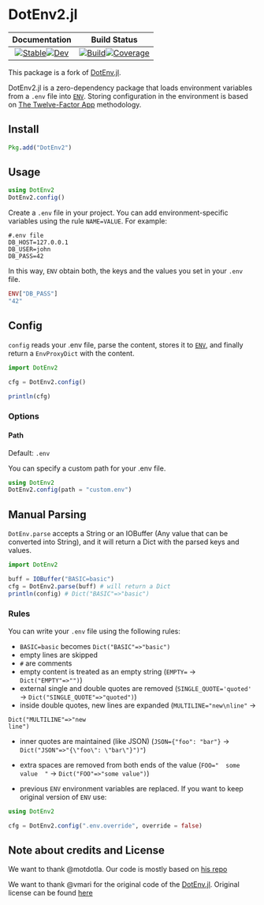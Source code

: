 # DotEnv2.jl

|                                                                                                **Documentation**                                                                                                |                                                                                                                                        **Build Status**                                                                                                                                        |
|:---------------------------------------------------------------------------------------------------------------------------------------------------------------------------------------------------------------:|:----------------------------------------------------------------------------------------------------------------------------------------------------------------------------------------------------------------------------------------------------------------------------------------------:|
| [![Stable](https://img.shields.io/badge/docs-stable-blue.svg)](https://Arkoniak.github.io/DotEnv2.jl/stable)[![Dev](https://img.shields.io/badge/docs-dev-blue.svg)](https://Arkoniak.github.io/DotEnv2.jl/dev) |                   [![Build](https://github.com/Arkoniak/DotEnv2.jl/workflows/CI/badge.svg)](https://github.com/Arkoniak/DotEnv2.jl/actions)[![Coverage](https://codecov.io/gh/Arkoniak/DotEnv2.jl/branch/master/graph/badge.svg)](https://codecov.io/gh/Arkoniak/DotEnv2.jl)                   |

This package is a fork of [DotEnv.jl](https://github.com/vmari/DotEnv.jl).

DotEnv2.jl is a zero-dependency package that loads environment variables from a `.env` file into [`ENV`](https://docs.julialang.org/en/latest/manual/environment-variables/). Storing configuration in the environment is based on [The Twelve-Factor App](http://12factor.net/config) methodology.

## Install

```julia
Pkg.add("DotEnv2")
```

## Usage

```julia
using DotEnv2
DotEnv2.config()
```

Create a `.env` file in your project. You can add environment-specific variables using the rule `NAME=VALUE`.
For example:

```dosini
#.env file
DB_HOST=127.0.0.1
DB_USER=john
DB_PASS=42
```

In this way, `ENV` obtain both, the keys and the values you set in your `.env` file.

```julia
ENV["DB_PASS"]
"42"
```

## Config

`config` reads your .env file, parse the content, stores it to 
[`ENV`](https://docs.julialang.org/en/latest/manual/environment-variables/),
and finally return a `EnvProxyDict` with the content.  

```julia
import DotEnv2

cfg = DotEnv2.config()

println(cfg)
```

### Options

#### Path

Default: `.env`

You can specify a custom path for your .env file.

```julia
using DotEnv2
DotEnv2.config(path = "custom.env")
```

## Manual Parsing

`DotEnv.parse` accepts a String or an IOBuffer (Any value that can be converted into String), and it will return
a Dict with the parsed keys and values.

```julia
import DotEnv2

buff = IOBuffer("BASIC=basic")
cfg = DotEnv2.parse(buff) # will return a Dict
println(config) # Dict("BASIC"=>"basic")
```

### Rules

You can write your `.env` file using the following rules:

- `BASIC=basic` becomes `Dict("BASIC"=>"basic")`
- empty lines are skipped
- `#` are comments
- empty content is treated as an empty string (`EMPTY=` -> `Dict("EMPTY"=>"")`)
- external single and double quotes are removed (`SINGLE_QUOTE='quoted'` -> `Dict("SINGLE_QUOTE"=>"quoted")`)
- inside double quotes, new lines are expanded (`MULTILINE="new\nline"` ->
```
Dict("MULTILINE"=>"new
line")
```
- inner quotes are maintained (like JSON) (`JSON={"foo": "bar"}` -> `Dict("JSON"=>"{\"foo\": \"bar\"}")"`)
- extra spaces are removed from both ends of the value (`FOO="  some value  "` -> `Dict("FOO"=>"some value")`)

- previous `ENV` environment variables are replaced. If you want to keep original version of `ENV` use:

```julia
using DotEnv2

cfg = DotEnv2.config(".env.override", override = false)
```

## Note about credits and License

We want to thank @motdotla. Our code is mostly based on [his repo](https://github.com/motdotla/dotenv)

We want to thank @vmari for the original code of the [DotEnv.jl](https://github.com/vmari/DotEnv.jl). Original license can be found [here](https://github.com/vmari/DotEnv.jl/blob/master/LICENSE.md)
